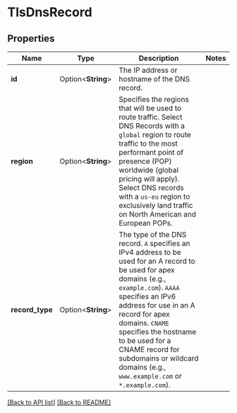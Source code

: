 # TlsDnsRecord

## Properties

Name | Type | Description | Notes
------------ | ------------- | ------------- | -------------
**id** | Option<**String**> | The IP address or hostname of the DNS record. | 
**region** | Option<**String**> | Specifies the regions that will be used to route traffic. Select DNS Records with a `global` region to route traffic to the most performant point of presence (POP) worldwide (global pricing will apply). Select DNS records with a `us-eu` region to exclusively land traffic on North American and European POPs. | 
**record_type** | Option<**String**> | The type of the DNS record. `A` specifies an IPv4 address to be used for an A record to be used for apex domains (e.g., `example.com`). `AAAA` specifies an IPv6 address for use in an A record for apex domains. `CNAME` specifies the hostname to be used for a CNAME record for subdomains or wildcard domains (e.g., `www.example.com` or `*.example.com`). | 

[[Back to API list]](../README.md#documentation-for-api-endpoints) [[Back to README]](../README.md)


